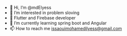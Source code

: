 - 👋 Hi, I’m @mdElyess
- 👀 I’m interested in problem sloving
- 📱 Flutter and Firebase developer
- 🌱 I’m currently learning spring boot and Angular
- 📫 How to reach me issaouimohamedilyess@gmail.com

<!---
mdElyess/mdElyess is a ✨ special ✨ repository because its `README.md` (this file) appears on your GitHub profile.
You can click the Preview link to take a look at your changes.
--->
